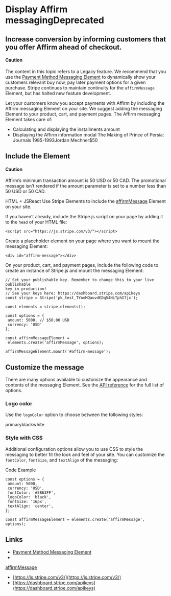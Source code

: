 # Display Affirm messagingDeprecated

## Increase conversion by informing customers that you offer Affirm ahead of checkout.

#### Caution

The content in this topic refers to a Legacy feature. We recommend that you use
the [Payment Method Messaging
Element](https://docs.stripe.com/payments/payment-method-messaging) to
dynamically show your customers relevant buy now, pay later payment options for
a given purchase. Stripe continues to maintain continuity for the
`affirmMessage` Element, but has halted new feature development.

Let your customers know you accept payments with Affirm by including the Affirm
messaging Element on your site. We suggest adding the messaging Element to your
product, cart, and payment pages. The Affirm messaging Element takes care of:

- Calculating and displaying the installments amount
- Displaying the Affirm information modal
The Making of Prince of Persia: Journals 1985-1993Jordan Mechner$50
## Include the Element

#### Caution

Affirm’s minimum transaction amount is 50 USD or 50 CAD. The promotional message
isn’t rendered if the amount parameter is set to a number less than 50 USD or 50
CAD.

HTML + JSReact
Use Stripe Elements to include the
[affirmMessage](https://docs.stripe.com/js/elements_object/create_element?type=affirmMessage)
Element on your site.

If you haven’t already, include the Stripe.js script on your page by adding it
to the `head` of your HTML file:

```
<script src="https://js.stripe.com/v3/"></script>
```

Create a placeholder element on your page where you want to mount the messaging
Element:

```
<div id="affirm-message"></div>
```

On your product, cart, and payment pages, include the following code to create
an instance of Stripe.js and mount the messaging Element:

```
// Set your publishable key. Remember to change this to your live publishable
key in production!
// See your keys here: https://dashboard.stripe.com/apikeys
const stripe = Stripe('pk_test_TYooMQauvdEDq54NiTphI7jx');

const elements = stripe.elements();

const options = {
 amount: 5000, // $50.00 USD
 currency: 'USD'
};

const affirmMessageElement =
 elements.create('affirmMessage', options);

affirmMessageElement.mount('#affirm-message');
```

## Customize the message

There are many options available to customize the appearance and contents of the
messaging Element. See the [API
reference](https://docs.stripe.com/js/elements_object/create_element?type=affirmMessage)
for the full list of options.

### Logo color

Use the `logoColor` option to choose between the following styles:

primaryblackwhite
### Style with CSS

Additional configuration options allow you to use CSS to style the messaging to
better fit the look and feel of your site. You can customize the `fontColor`,
`fontSize`, and `textAlign` of the messaging:

Code Example
```
const options = {
 amount: 5000,
 currency: 'USD',
 fontColor: '#5B63FF',
 logoColor: 'black',
 fontSize: '16px',
 textAlign: 'center',
};

const affirmMessageElement = elements.create('affirmMessage', options);
```

## Links

- [Payment Method Messaging
Element](https://docs.stripe.com/payments/payment-method-messaging)
-
[affirmMessage](https://docs.stripe.com/js/elements_object/create_element?type=affirmMessage)
- [https://js.stripe.com/v3/](https://js.stripe.com/v3/)
- [https://dashboard.stripe.com/apikeys](https://dashboard.stripe.com/apikeys)